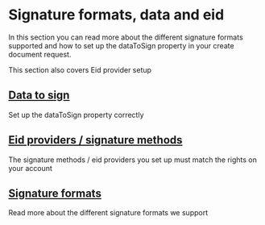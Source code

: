 # Signature formats, data and eid

In this section you can read more about the different signature formats supported and how to set up the dataToSign property in your create document request.

This section also covers Eid provider setup

## [Data to sign]()

Set up the dataToSign property correctly

## [Eid providers / signature methods]()

The signature methods / eid providers you set up must match the rights on your account

## [Signature formats](signature-formats.md)

Read more about the different signature formats we support

